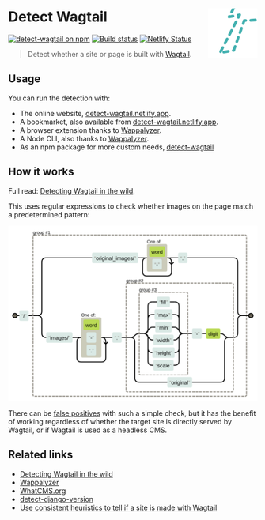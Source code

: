 # Detect Wagtail <img src="https://raw.githubusercontent.com/thibaudcolas/detect-wagtail/main/.github/logo.svg?sanitize=true" width="100" height="100" align="right" alt="">

[![detect-wagtail on npm](https://img.shields.io/npm/v/detect-wagtail.svg)](https://www.npmjs.com/package/detect-wagtail) [![Build status](https://github.com/thibaudcolas/detect-wagtail/workflows/CI/badge.svg)](https://github.com/thibaudcolas/detect-wagtail/actions) [![Netlify Status](https://api.netlify.com/api/v1/badges/2c9ab0a7-0f9f-4e67-83a5-4304bc4ddbd0/deploy-status)](https://app.netlify.com/sites/detect-wagtail/deploys)

> Detect whether a site or page is built with [Wagtail](https://github.com/wagtail/wagtail).

## Usage

You can run the detection with:

- The online website, [detect-wagtail.netlify.app](https://detect-wagtail.netlify.app/).
- A bookmarket, also available from [detect-wagtail.netlify.app](https://detect-wagtail.netlify.app/).
- A browser extension thanks to [Wappalyzer](https://github.com/AliasIO/wappalyzer).
- A Node CLI, also thanks to [Wappalyzer](https://github.com/AliasIO/wappalyzer).
- As an npm package for more custom needs, [detect-wagtail](https://www.npmjs.com/package/detect-wagtail)

## How it works

Full read: [Detecting Wagtail in the wild](https://thib.me/detecting-wagtail-in-the-wild).

This uses regular expressions to check whether images on the page match a predetermined pattern:

[![](https://raw.githubusercontent.com/thibaudcolas/detect-wagtail/main/.github/regexper-diagram.svg?sanitize=true)](https://regexper.com/#%5C%2F%28original_images%5C%2F%5B%5Cw-%5D%2B%5C.%7Cimages%5C%2F%5B%5Cw-.%5D%2B%5C.%28%28fill%7Cmax%7Cmin%7Cwidth%7Cheight%7Cscale%29-%5Cd%7Coriginal%29%29)

There can be [false positives](https://en.wikipedia.org/wiki/Precision_and_recall) with such a simple check, but it has the benefit of working regardless of whether the target site is directly served by Wagtail, or if Wagtail is used as a headless CMS.

## Related links

- [Detecting Wagtail in the wild](https://thib.me/detecting-wagtail-in-the-wild)
- [Wappalyzer](https://github.com/AliasIO/wappalyzer)
- [WhatCMS.org](https://whatcms.org/c/Wagtail)
- [detect-django-version](https://github.com/caioariede/detect-django-version)
- [Use consistent heuristics to tell if a site is made with Wagtail](https://github.com/springload/madewithwagtail/issues/62)
